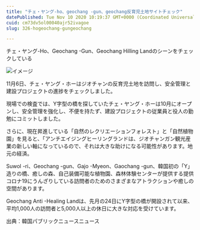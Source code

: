 ```yaml
---
title: "チェ・ヤング-ho、geochang -gun、geochang反育児土地サイトチェック"
datePublished: Tue Nov 10 2020 10:19:37 GMT+0000 (Coordinated Universal Time)
cuid: cm73dv5ol00040ajr52ivagoe
slug: 326-hogeochang-gungeochang

---
```



チェ・ヤング-Ho、Geochang -Gun、Geochang Hilling Landのシーンをチェックしている

![イメージ](https://cdn.hashnode.com/res/hashnode/image/upload/v1739453772029/4bdf8805-6747-440c-a184-0dec2b83d4a3.jpeg)

11月6日、チェ・ヤング・ホーはジオチャンの反育児土地を訪問し、安全管理と建設プロジェクトの進捗をチェックしました。

現場での検査では、Y字型の橋を探していたチェ・ヤング・ホーは10月にオープンし、安全管理を強化し、不便を持たず、建設プロジェクトの従業員と役人の勤勉にコミットしました。

さらに、現在昇進している「自然のレクリエーションフォレスト」と「自然植物園」を見ると、「アンチエイジングヒーリングランドは、ジオチャンガン観光産業の新しい軸になっているので、それは大きな助けになる可能性があります。地元の経済。

Suwol -ri、Geochang -gun、Gajo -Myeon、Gaochang -gun、韓国初の「Y」造りの橋、癒しの森、自己装備可能な植物園、森林体験センターが提供する提供コロナ19にうんざりしている訪問者のためのさまざまなアトラクションや癒しの空間があります。

Geochang Anti -Healing Landは、先月の24日にY字型の橋が開設されて以来、平均1,000人の訪問者と5,000人以上の休日に大きな対応を受けています。

出典：韓国パブリックニュースニュース